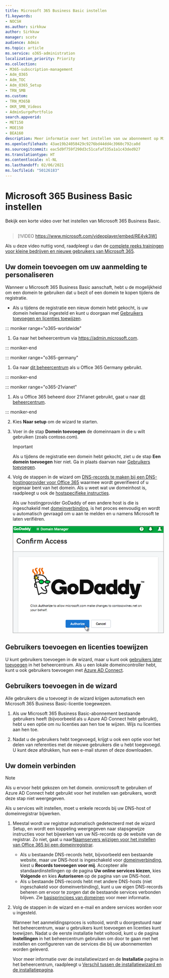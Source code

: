 ```yaml
---
title: Microsoft 365 Business Basic instellen
f1.keywords:
- NOCSH
ms.author: sirkkuw
author: Sirkkuw
manager: scotv
audience: Admin
ms.topic: article
ms.service: o365-administration
localization_priority: Priority
ms.collection:
- M365-subscription-management
- Adm_O365
- Adm_TOC
- Adm_O365_Setup
- TRN_SMB
ms.custom:
- TRN_M365B
- OKR_SMB_Videos
- AdminSurgePortfolio
search.appverid:
- MET150
- MOE150
- BEA160
description: Meer informatie over het instellen van uw abonnement op Microsoft 365 Business Basic.
ms.openlocfilehash: 43ae19b24058429c9276bd44dd4c3960c792ca0d
ms.sourcegitcommit: eac5d9f759f290d3c51cafaf335a1a1c43ded927
ms.translationtype: HT
ms.contentlocale: nl-NL
ms.lasthandoff: 02/06/2021
ms.locfileid: "50126183"
---
```

# <a name="set-up-microsoft-365-business-basic"></a>Microsoft 365 Business Basic instellen

 Bekijk een korte video over het instellen van Microsoft 365 Business Basic.<br><br>

> [!VIDEO https://www.microsoft.com/videoplayer/embed/RE4vk3W]

Als u deze video nuttig vond, raadpleegt u dan de [complete reeks trainingen voor kleine bedrijven en nieuwe gebruikers van Microsoft 365](https://support.microsoft.com/office/6ab4bbcd-79cf-4000-a0bd-d42ce4d12816).

## <a name="add-your-domain-to-personalize-sign-in"></a>Uw domein toevoegen om uw aanmelding te personaliseren

Wanneer u Microsoft 365 Business Basic aanschaft, hebt u de mogelijkheid om een domein te gebruiken dat u bezit of een domein te kopen tijdens de registratie.

- Als u tijdens de registratie een nieuw domein hebt gekocht, is uw domein helemaal ingesteld en kunt u doorgaan met [Gebruikers toevoegen en licenties toewijzen](#add-users-and-assign-licenses).

 ::: moniker range="o365-worldwide"

1. Ga naar het beheercentrum via <a href="https://go.microsoft.com/fwlink/p/?linkid=2024339" target="_blank">https://admin.microsoft.com</a>.

::: moniker-end

::: moniker range="o365-germany"

1. Ga naar [dit beheercentrum](https://go.microsoft.com/fwlink/p/?linkid=848041) als u Office 365 Germany gebruikt.

::: moniker-end

::: moniker range="o365-21vianet"

1. Als u Office 365 beheerd door 21Vianet gebruikt, gaat u naar [dit beheercentrum](https://go.microsoft.com/fwlink/p/?linkid=850627).

::: moniker-end 

2. Kies **Naar setup** om de wizard te starten.
    
3. Voer in de stap **Domein toevoegen** de domeinnaam in die u wilt gebruiken (zoals contoso.com).

    > [!IMPORTANT]
    > Als u tijdens de registratie een domein hebt gekocht, ziet u de stap **Een domein toevoegen** hier niet. Ga in plaats daarvan naar [Gebruikers toevoegen](#add-users-and-assign-licenses).

    
4. Volg de stappen in de wizard om [DNS-records te maken bij een DNS-hostingprovider voor Office 365](https://docs.microsoft.com/office365/admin/get-help-with-domains/create-dns-records-at-any-dns-hosting-provider) waarmee wordt geverifieerd of u eigenaar bent van het domein. Als u weet wat uw domeinhost is, raadpleegt u ook de [hostspecifieke instructies](https://docs.microsoft.com/office365/admin/get-help-with-domains/set-up-your-domain-host-specific-instructions).

    Als uw hostingprovider GoDaddy of een andere host is die is ingeschakeld met [domeinverbinding](https://docs.microsoft.com/office365/admin/get-help-with-domains/domain-connect), is het proces eenvoudig en wordt u automatisch gevraagd om u aan te melden en u namens Microsoft te laten verifiëren.

    ![Selecteer Autoriseren op de pagina GoDaddy Toegang bevestigen.](../../media/godaddyauth.png)

## <a name="add-users-and-assign-licenses"></a>Gebruikers toevoegen en licenties toewijzen

U kunt gebruikers toevoegen in de wizard, maar u kunt ook [gebruikers later toevoegen](../add-users/add-users.md) in het beheercentrum. Als u een lokale domeincontroller hebt, kunt u ook gebruikers toevoegen met [Azure AD Connect](https://docs.microsoft.com/azure/active-directory/hybrid/how-to-connect-install-express).

## <a name="add-users-in-the-wizard"></a>Gebruikers toevoegen in de wizard

Alle gebruikers die u toevoegt in de wizard krijgen automatisch een Microsoft 365 Business Basic-licentie toegewezen.

1. Als uw Microsoft 365 Business Basic-abonnement bestaande gebruikers heeft (bijvoorbeeld als u Azure AD Connect hebt gebruikt), hebt u een optie om nu licenties aan hen toe te wijzen. Wijs nu licenties aan hen toe.

2. Nadat u de gebruikers hebt toegevoegd, krijgt u ook een optie voor het delen van referenties met de nieuwe gebruikers die u hebt toegevoegd. U kunt deze afdrukken, hun een e-mail sturen of deze downloaden.

## <a name="connect-your-domain"></a>Uw domein verbinden

> [!NOTE]
> Als u ervoor hebt gekozen om het domein. onmicrosoft te gebruiken of Azure AD Connect hebt gebruikt voor het instellen van gebruikers, wordt deze stap niet weergegeven.
  
Als u services wilt instellen, moet u enkele records bij uw DNS-host of domeinregistrar bijwerken.
  
1. Meestal wordt uw registrar automatisch gedetecteerd met de wizard Setup, en wordt een koppeling weergegeven naar stapsgewijze instructies voor het bijwerken van uw NS-records op de website van de registrar. Zo niet, gaat u naar[Naamservers wijzigen voor het instellen van Office 365 bij een domeinregistrar](https://docs.microsoft.com/microsoft-365/admin/get-help-with-domains/change-nameservers-at-any-domain-registrar). 

    - Als u bestaande DNS-records hebt, bijvoorbeeld een bestaande website, maar uw DNS-host is ingeschakeld voor [domeinverbinding](https://docs.microsoft.com/office365/admin/get-help-with-domains/domain-connect), kiest u **Records toevoegen voor mij**. Accepteer alle standaardinstellingen op de pagina **Uw online services kiezen**, kies **Volgende** en kies **Autoriseren** op de pagina van uw DNS-host.
    - Als u bestaande DNS-records hebt met andere DNS-hosts (niet ingeschakeld voor domeinverbinding), kunt u uw eigen DNS-records beheren om ervoor te zorgen dat de bestaande services verbonden blijven. Zie [basisprincipes van domeinen](https://docs.microsoft.com/office365/admin/get-help-with-domains/dns-basics) voor meer informatie.

2. Volg de stappen in de wizard en e-mail en andere services worden voor u ingesteld.

    Wanneer het aanmeldingsproces is voltooid, wordt u doorgestuurd naar het beheercentrum, waar u gebruikers kunt toevoegen en licenties kunt toewijzen. Nadat u de eerste installatie hebt voltooid, kunt u de pagina **Instellingen** in het beheercentrum gebruiken om door te gaan met het instellen en configureren van de services die bij uw abonnementen worden geleverd.

    Voor meer informatie over de installatiewizard en de **Installatie** pagina in het beheercentrum, raadpleegt u [Verschil tussen de installatiewizard en de installatiepagina](o365-setup-wizard-and-setup-page.md).